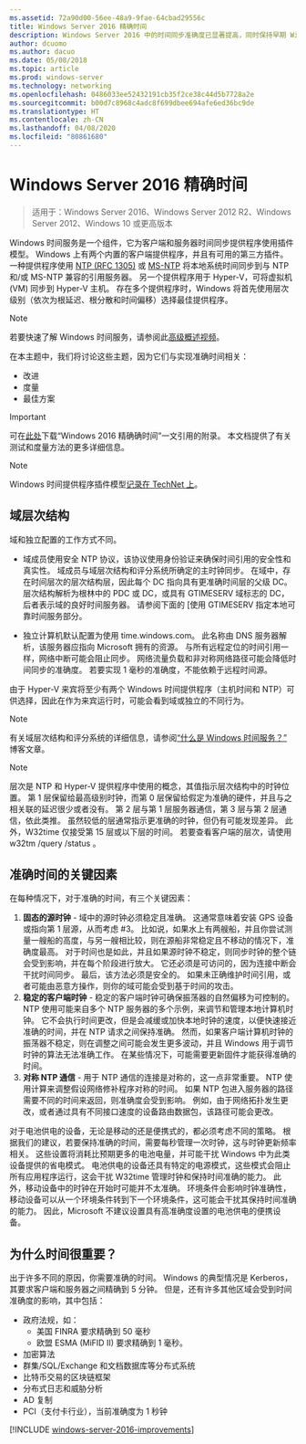 ```yaml
---
ms.assetid: 72a90d00-56ee-48a9-9fae-64cbad29556c
title: Windows Server 2016 精确时间
description: Windows Server 2016 中的时间同步准确度已显著提高，同时保持早期 Windows 版本的完全向后 NTP 兼容性。
author: dcuomo
ms.author: dacuo
ms.date: 05/08/2018
ms.topic: article
ms.prod: windows-server
ms.technology: networking
ms.openlocfilehash: 0486033ee52432191cb35f2ce38c44d5b7728a2e
ms.sourcegitcommit: b00d7c8968c4adc8f699dbee694afe6ed36bc9de
ms.translationtype: HT
ms.contentlocale: zh-CN
ms.lasthandoff: 04/08/2020
ms.locfileid: "80861680"
---
```

# <a name="accurate-time-for-windows-server-2016"></a>Windows Server 2016 精确时间

>适用于：Windows Server 2016、Windows Server 2012 R2、Windows Server 2012、Windows 10 或更高版本

Windows 时间服务是一个组件，它为客户端和服务器时间同步提供程序使用插件模型。  Windows 上有两个内置的客户端提供程序，并且有可用的第三方插件。 一种提供程序使用 [NTP (RFC 1305)](https://tools.ietf.org/html/rfc1305) 或 [MS-NTP](https://msdn.microsoft.com/library/cc246877.aspx) 将本地系统时间同步到与 NTP 和/或 MS-NTP 兼容的引用服务器。 另一个提供程序用于 Hyper-V，可将虚拟机 (VM) 同步到 Hyper-V 主机。  存在多个提供程序时，Windows 将首先使用层次级别（依次为根延迟、根分散和时间偏移）选择最佳提供程序。

> [!NOTE]
> 若要快速了解 Windows 时间服务，请参阅此[高级概述视频](https://aka.ms/WS2016TimeVideo)。

在本主题中，我们将讨论这些主题，因为它们与实现准确时间相关： 

- 改进
- 度量
- 最佳方案

> [!IMPORTANT]
> 可在[此处](https://windocs.blob.core.windows.net/windocs/WindowsTimeSyncAccuracy_Addendum.pdf)下载“Windows 2016 精确确时间”一文引用的附录。  本文档提供了有关测试和度量方法的更多详细信息。

> [!NOTE] 
> Windows 时间提供程序插件模型[记录在 TechNet 上](https://msdn.microsoft.com/library/windows/desktop/ms725475%28v=vs.85%29.aspx)。

## <a name="domain-hierarchy"></a>域层次结构
域和独立配置的工作方式不同。

- 域成员使用安全 NTP 协议，该协议使用身份验证来确保时间引用的安全性和真实性。  域成员与域层次结构和评分系统所确定的主时钟同步。  在域中，存在时间层次的层次结构层，因此每个 DC 指向具有更准确时间层的父级 DC。  层次结构解析为根林中的 PDC 或 DC，或具有 GTIMESERV 域标志的 DC，后者表示域的良好时间服务器。  请参阅下面的 [使用 GTIMESERV 指定本地可靠时间服务部分。

- 独立计算机默认配置为使用 time.windows.com。  此名称由 DNS 服务器解析，该服务器应指向 Microsoft 拥有的资源。  与所有远程定位的时间引用一样，网络中断可能会阻止同步。  网络流量负载和非对称网络路径可能会降低时间同步的准确度。  若要实现 1 毫秒的准确度，不能依赖于远程时间源。

由于 Hyper-V 来宾将至少有两个 Windows 时间提供程序（主机时间和 NTP）可供选择，因此在作为来宾运行时，可能会看到域或独立的不同行为。

> [!NOTE] 
> 有关域层次结构和评分系统的详细信息，请参阅[“什么是 Windows 时间服务？”](https://blogs.msdn.microsoft.com/w32time/2007/07/07/what-is-windows-time-service/) 博客文章。

> [!NOTE]
> 层次是 NTP 和 Hyper-V 提供程序中使用的概念，其值指示层次结构中的时钟位置。  第 1 层保留给最高级别时钟，而第 0 层保留给假定为准确的硬件，并且与之相关联的延迟很少或者没有。  第 2 层与第 1 层服务器通信，第 3 层与第 2 层通信，依此类推。  虽然较低的层通常指示更准确的时钟，但仍有可能发现差异。  此外，W32time 仅接受第 15 层或以下层的时间。  若要查看客户端的层次，请使用 w32tm /query /status  。

## <a name="critical-factors-for-accurate-time"></a>准确时间的关键因素
在每种情况下，对于准确的时间，有三个关键因素：

1. **固态的源时钟** - 域中的源时钟必须稳定且准确。 这通常意味着安装 GPS 设备或指向第 1 层源，从而考虑 #3。 比如说，如果水上有两艘船，并且你尝试测量一艘船的高度，与另一艘相比较，则在源船非常稳定且不移动的情况下，准确度最高。 对于时间也是如此，并且如果源时钟不稳定，则同步时钟的整个链会受到影响，并在每个阶段进行放大。 它还必须是可访问的，因为连接中断会干扰时间同步。 最后，该方法必须是安全的。 如果未正确维护时间引用，或者可能由恶意方操作，则你的域可能会受到基于时间的攻击。
2. **稳定的客户端时钟** - 稳定的客户端时钟可确保振荡器的自然偏移为可控制的。  NTP 使用可能来自多个 NTP 服务器的多个示例，来调节和管理本地计算机时钟。  它不会执行时间更改，但是会减缓或加快本地时钟的速度，以便快速接近准确的时间，并在 NTP 请求之间保持准确。  然而，如果客户端计算机时钟的振荡器不稳定，则在调整之间可能会发生更多波动，并且 Windows 用于调节时钟的算法无法准确工作。  在某些情况下，可能需要更新固件才能获得准确的时间。
3. **对称 NTP 通信** - 用于 NTP 通信的连接是对称的，这一点非常重要。  NTP 使用计算来调整假设网络修补程序对称的时间。  如果 NTP 包进入服务器的路径需要不同的时间来返回，则准确度会受到影响。  例如，由于网络拓扑发生更改，或者通过具有不同接口速度的设备路由数据包，该路径可能会更改。

对于电池供电的设备，无论是移动的还是便携式的，都必须考虑不同的策略。  根据我们的建议，若要保持准确的时间，需要每秒管理一次时钟，这与时钟更新频率相关。 这些设置将消耗比预期更多的电池电量，并可能干扰 Windows 中为此类设备提供的省电模式。 电池供电的设备还具有特定的电源模式，这些模式会阻止所有应用程序运行，这会干扰 W32time 管理时钟和保持时间准确的能力。 此外，移动设备中的时钟在开始时可能并不太准确。  环境条件会影响时钟准确性，移动设备可以从一个环境条件转到下一个环境条件，这可能会干扰其保持时间准确的能力。  因此，Microsoft 不建议设置具有高准确度设置的电池供电的便携设备。 

## <a name="why-is-time-important"></a>为什么时间很重要？  
出于许多不同的原因，你需要准确的时间。  Windows 的典型情况是 Kerberos，其要求客户端和服务器之间精确到 5 分钟。  但是，还有许多其他区域会受到时间准确度的影响，其中包括：


- 政府法规，如：
    - 美国 FINRA 要求精确到 50 毫秒
    - 欧盟 ESMA (MiFID II) 要求精确到 1 毫秒。
- 加密算法
- 群集/SQL/Exchange 和文档数据库等分布式系统
- 比特币交易的区块链框架
- 分布式日志和威胁分析 
- AD 复制
- PCI（支付卡行业），当前准确度为 1 秒钟



[!INCLUDE [windows-server-2016-improvements](windows-server-2016-improvements.md)]

